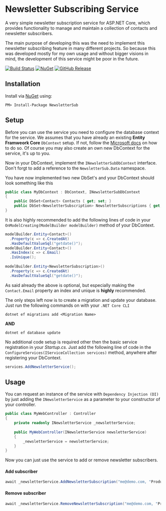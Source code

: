 # Newsletter Subscribing Service
A very simple newsletter subscription service for ASP.NET Core, which provides functionality to manage and maintain a collection of contacts and newsletter subscribers.

The main purpose of developing this was the need to implement this newsletter subscribing feature in many different projects. So because this was developed mostly for my own usage and without bigger visions in mind, the development of this service might be poor in the future.

[![Build Status](https://dev.azure.com/griesingersoftware/Newsletter%20Sub%20Service/_apis/build/status/NewsletterSub%20CI%20Pipeline?branchName=master)](https://dev.azure.com/griesingersoftware/Newsletter%20Sub%20Service/_build/latest?definitionId=16&branchName=master)
[![NuGet](https://badgen.net/nuget/v/NewsletterSub)](https://www.nuget.org/packages/NewsletterSub)
[![GitHub Release](https://badgen.net/github/release/jgdevlabs/newslettersub)](https://github.com/jgdevlabs/newslettersub/releases)

## Installation

Install via [NuGet](https://www.nuget.org/packages/NewsletterSub/) using:

``PM> Install-Package NewsletterSub``

## Setup

Before you can use the service you need to configure the database context for the service. We assumes that you have already an existing **Entity Framweork Core** `DbContext` setup. 
If not, follow the [Microsoft docs](https://docs.microsoft.com/en-us/ef/core/get-started/?tabs=netcore-cli) on how to do so.
Of course you may also create an own new DbContext for the service, it's up to you.

Now in your DbContext, implement the `INewsletterSubDbContext` interface. Don't forgt to add a reference to the `NewsletterSub.Data` namespace.

You have now implemented two new DbSet's and your DbContext should look something like this

```csharp
public class MyDbContext : DbContext, INewsletterSubDbContext
{
    public DbSet<Contact> Contacts { get; set; }
    public DbSet<NewsletterSubscription> NewsletterSubscriptions { get; set; }
}
```

It is also highly recommended to add the following lines of code in your `OnModelCreating(ModelBuilder modelBuilder)` method of your DbContext.

```csharp
modelBuilder.Entity<Contact>()
  .Property(c => c.CreatedAt)
  .HasDefaultValueSql("getdate()");
modelBuilder.Entity<Contact>()
  .HasIndex(c => c.Email)
  .IsUnique();
  
modelBuilder.Entity<NewsletterSubscription>()
  .Property(c => c.CreatedAt)
  .HasDefaultValueSql("getdate()");
```

As said already the above is optional, but especially making the `Contact.Email` property an index and unique is **highly** recommended.

The only steps left now is to create a migration and update your database. Just run the following commands on with your `.NET Core CLI`

    dotnet ef migrations add <Migration Name>

**AND**

    dotnet ef database update

No additional code setup is required other then the basic service registration in your *Startup.cs*. Just add the following line of code in the `ConfigureServices(IServiceCollection services)` method, anywhere after registering your DbContext.

```csharp
services.AddNewsletterService();
```

## Usage

You can request an instance of the service with `Dependency Injection (DI)` by just adding the `INewsletterService` as a parameter to your constructor of your controller.

```csharp
public class MyWebController : Controller
{
    private readonly INewsletterService _newsletterService;
    
    public MyWebController(INewsletterService newsletterService)
    {
        _newsletterService = newsletterService;    
    }
}
```

Now you can just use the service to add or remove newsletter subscribers.

#### Add subscriber

```csharp
await _newsletterService.AddNewsletterSubscription("me@demo.com, "Product X");
```

#### Remove subscriber


```csharp
await _newsletterService.RemoveNewsletterSubscription("me@demo.com, "Product X");
```
